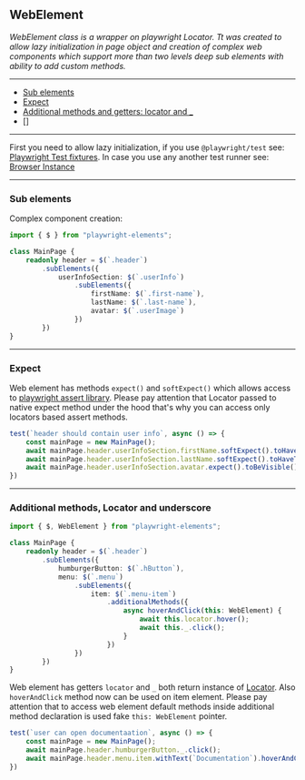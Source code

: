 ## WebElement

*WebElement class is a wrapper on playwright Locator. Tt was created to allow lazy initialization in 
page object and creation of complex web components which support more than two levels deep sub elements
with ability to add custom methods.*
___
- [Sub elements](#sub-elements)
- [Expect](#expect)
- [Additional methods and getters: locator and _](#additional-methods-locator-and-underscore)
- []

___
First you need to allow lazy initialization, 
if you use `@playwright/test` see: [Playwright Test fixtures](playwright.test.fixtures.md).
In case you use any another test runner see: [Browser Instance](browser.instance.md)
___

### Sub elements

Complex component creation:

```ts
import { $ } from "playwright-elements"; 

class MainPage {
    readonly header = $(`.header`)
        .subElements({
            userInfoSection: $(`.userInfo`)
                .subElements({
                    firstName: $(`.first-name`),
                    lastName: $(`.last-name`),
                    avatar: $(`.userImage`)
                })
        })
}
```
___
### Expect
Web element has methods `expect()` and `softExpect()` which allows access to 
[playwright assert library](https://playwright.dev/docs/test-assertions). 
Please pay attention that Locator passed to native expect method under the hood 
that's why you can access only locators based assert methods.

```ts
test(`header should contain user info`, async () => {
    const mainPage = new MainPage();
    await mainPage.header.userInfoSection.firstName.softExpect().toHaveText(`Bob`);
    await mainPage.header.userInfoSection.lastName.softExpect().toHaveText(`Automation`);
    await mainPage.header.userInfoSection.avatar.expect().toBeVisible();
})
```
---
### Additional methods, Locator and underscore

```ts
import { $, WebElement } from "playwright-elements"; 

class MainPage {
    readonly header = $(`.header`)
        .subElements({
            humburgerButton: $(`.hButton`),
            menu: $(`.menu`)
                .subElements({
                    item: $(`.menu-item`)
                        .additionalMethods({
                            async hoverAndClick(this: WebElement) {
                                await this.locator.hover();
                                await this._.click();
                            }
                        })
                })
        })
}
```

Web element has getters `locator` and `_` both return instance of [Locator](https://playwright.dev/docs/api/class-locator).
Also `hoverAndClick` method now can be used on item element. Please pay attention that to access web element
default methods inside additional method declaration is used fake `this: WebElement` pointer. 
```ts
test(`user can open documentaation`, async () => {
    const mainPage = new MainPage();
    await mainPage.header.humburgerButton._.click();
    await mainPage.header.menu.item.withText(`Documentation`).hoverAndClick();
})
```

